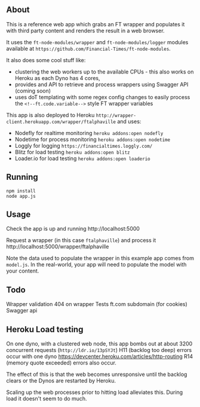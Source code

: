 About
-----

This is a reference web app which grabs an FT wrapper and populates it with third party content and renders the result in a web browser.

It uses the `ft-node-modules/wrapper` and `ft-node-modules/logger` modules available at `https://github.com/Financial-Times/ft-node-modules`.

It also does some cool stuff like:
 - clustering the web workers up to the available CPUs - this also works on Heroku as each Dyno has 4 cores,
 - provides and API to retrieve and process wrappers using Swagger API (coming soon)
 - uses doT templating with some regex config changes to easily process the `<!--ft.code.variable-->` style FT wrapper variables

This app is also deployed to Heroku `http://wrapper-client.herokuapp.com/wrapper/ftalphaville` and uses:
 - Nodefly for realtime monitoring `heroku addons:open nodefly`
 - Nodetime for process monitoring `heroku addons:open nodetime`
 - Loggly for logging `https://financialtimes.loggly.com/`
 - Blitz for load testing `heroku addons:open blitz`
 - Loader.io for load testing `heroku addons:open loaderio`


Running
-------
    npm install
    node app.js

Usage
-----
Check the app is up and running
    http://localhost:5000

Request a wrapper (in this case `ftalphaville`) and process it
    http://localhost:5000/wrapper/ftalphaville

Note the data used to populate the wrapper in this example app comes from `model.js`. In the real-world, your app will need to populate the model with your content.

Todo
----
Wrapper validation
404 on wrapper
Tests
ft.com subdomain (for cookies)
Swagger api

Heroku Load testing
-------------------
On one dyno, with a clustered web node, this app bombs out at about 3200 concurrent requests (`http://ldr.io/13pSYJt`)
H11 (backlog too deep) errors occur with one dyno https://devcenter.heroku.com/articles/http-routing
R14 (memory quote exceeded) errors also occur.

The effect of this is that the web becomes unresponsive until the backlog clears or the Dynos are restarted by Heroku.

Scaling up the web processes prior to hitting load alleviates this.  During load it doesn't seem to do much.


